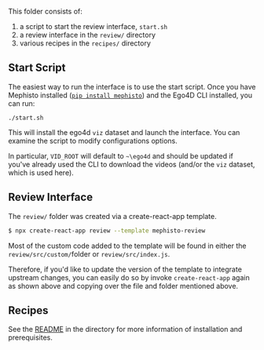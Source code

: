 This folder consists of:

1. a script to start the review interface, `start.sh`
2. a review interface in the `review/` directory
3. various recipes in the `recipes/` directory

## Start Script

The easiest way to run the interface is to use the start script.
Once you have Mephisto installed ([`pip install mephisto`](https://github.com/facebookresearch/mephisto/blob/main/docs/quickstart.md)) and the Ego4D CLI installed, you can run:

```
./start.sh
```

This will install the ego4d `viz` dataset and launch the interface. You can examine the script to modify configurations options.  

In particular, `VID_ROOT` will default to `~\ego4d` and should be updated if you've already used the CLI to download the videos (and/or the `viz` dataset, which is used here).

## Review Interface

The `review/` folder was created via a create-react-app template.

```bash
$ npx create-react-app review --template mephisto-review
```

Most of the custom code added to the template will be found in either the `review/src/custom/`folder or `review/src/index.js`.

Therefore, if you'd like to update the version of the template to integrate upstream changes, you can easily do so by invoke `create-react-app` again as shown above and copying over the file and folder mentioned above.

## Recipes

See the [README](recipes/README.md) in the directory for more information of installation and prerequisites.
